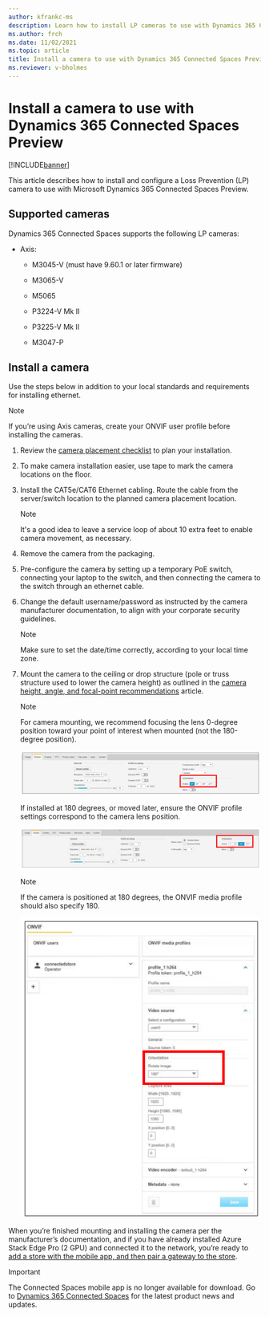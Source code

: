 ```yaml
---
author: kfrankc-ms
description: Learn how to install LP cameras to use with Dynamics 365 Connected Spaces Preview
ms.author: frch
ms.date: 11/02/2021
ms.topic: article
title: Install a camera to use with Dynamics 365 Connected Spaces Preview
ms.reviewer: v-bholmes
---
```


# Install a camera to use with Dynamics 365 Connected Spaces Preview

[!INCLUDE[banner](includes/banner.md)]

This article describes how to install and configure a Loss Prevention (LP) camera to use with Microsoft Dynamics 365 Connected Spaces Preview.

## Supported cameras

Dynamics 365 Connected Spaces supports the following LP cameras:

- Axis:

   - M3045-V (must have 9.60.1 or later firmware)
   
   - M3065-V
   
   - M5065 
   
   - P3224-V Mk II
   
   - P3225-V Mk II
   
   - M3047-P
   
## Install a camera	

Use the steps below in addition to your local standards and requirements for installing ethernet.

> [!NOTE]
> If you’re using Axis cameras, create your ONVIF user profile before installing the cameras.

1. Review the [camera placement checklist](camera-placement-checklist.md) to plan your installation.

2. To make camera installation easier, use tape to mark the camera locations on the floor.

3. Install the CAT5e/CAT6 Ethernet cabling. Route the cable from the server/switch location to the planned camera placement location.

    > [!NOTE] 
    > It's a good idea to leave a service loop of about 10 extra feet to enable camera movement, as necessary.
    
4.	Remove the camera from the packaging.

5.	Pre-configure the camera by setting up a temporary PoE switch, connecting your laptop to the switch, and then connecting the camera to the switch through an ethernet cable.

6.	Change the default username/password as instructed by the camera manufacturer documentation, to align with your corporate security guidelines.

    > [!NOTE] 
    > Make sure to set the date/time correctly, according to your local time zone.
  
7.	Mount the camera to the ceiling or drop structure (pole or truss structure used to lower the camera height) as outlined in the [camera height, angle, and focal-point recommendations](camera-placement-recommendations.md) article.

    > [!NOTE] 
    > For camera mounting, we recommend focusing the lens 0-degree position toward your point of interest when mounted (not the 180-degree position).
   
    ![O-degree camera position.](media/orientation-0.PNG "0-degree camera position")
 
    If installed at 180 degrees, or moved later, ensure the ONVIF profile settings correspond to the camera lens position. 
   
    ![180-degree camera position.](media/orientation-180.PNG "180-degree camera position")
 
    > [!NOTE]  
    > If the camera is positioned at 180 degrees, the ONVIF media profile should also specify 180.
   
    ![ONVIF media profile.](media/ONVIF.PNG "ONVIF media profile")
 
When you’re finished mounting and installing the camera per the manufacturer’s documentation, and if you have already installed Azure Stack Edge Pro (2 GPU) and connected it to the network, you’re ready to [add a store with the mobile app, and then pair a gateway to the store](mobile-app-create-store.md).

> [!IMPORTANT]
> The Connected Spaces mobile app is no longer available for download. Go to [Dynamics 365 Connected Spaces](https://dynamics.microsoft.com/en-us/ai/connected-store/) for the latest product news and updates.
